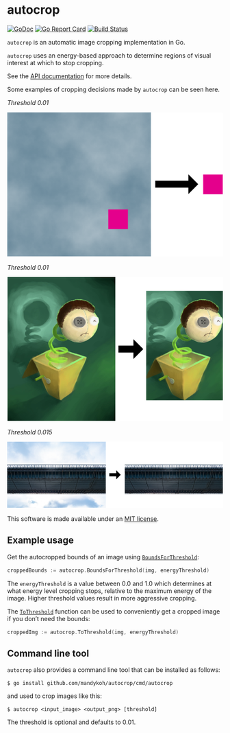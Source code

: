 # autocrop

[![GoDoc](https://godoc.org/github.com/mandykoh/autocrop?status.svg)](https://godoc.org/github.com/mandykoh/autocrop)
[![Go Report Card](https://goreportcard.com/badge/github.com/mandykoh/autocrop)](https://goreportcard.com/report/github.com/mandykoh/autocrop)
[![Build Status](https://travis-ci.org/mandykoh/autocrop.svg?branch=master)](https://travis-ci.org/mandykoh/autocrop)

`autocrop` is an automatic image cropping implementation in Go.

`autocrop` uses an energy-based approach to determine regions of visual interest at which to stop cropping.

See the [API documentation](https://godoc.org/github.com/mandykoh/autocrop) for more details.

Some examples of cropping decisions made by `autocrop` can be seen here.

_Threshold 0.01_

![Example of textured background being cropped from around a pink square](screenshots/crop-example-1.png)

_Threshold 0.01_

![Example of space being cropped away around a character illustration](screenshots/crop-example-2.png)

_Threshold 0.015_

![Example of sky being cropped away around a bridge](screenshots/crop-example-3.png)


This software is made available under an [MIT license](LICENSE).


## Example usage

Get the autocropped bounds of an image using [`BoundsForThreshold`](https://godoc.org/github.com/mandykoh/autocrop#BoundsForThreshold):

```go
croppedBounds := autocrop.BoundsForThreshold(img, energyThreshold)
```

The `energyThreshold` is a value between 0.0 and 1.0 which determines at what energy level cropping stops, relative to the maximum energy of the image. Higher threshold values result in more aggressive cropping.

The [`ToThreshold`](https://godoc.org/github.com/mandykoh/autocrop#ToThreshold) function can be used to conveniently get a cropped image if you don’t need the bounds:

```go
croppedImg := autocrop.ToThreshold(img, energyThreshold)
```

## Command line tool

`autocrop` also provides a command line tool that can be installed as follows:

```
$ go install github.com/mandykoh/autocrop/cmd/autocrop
```

and used to crop images like this:

```
$ autocrop <input_image> <output_png> [threshold]
```

The threshold is optional and defaults to 0.01.
